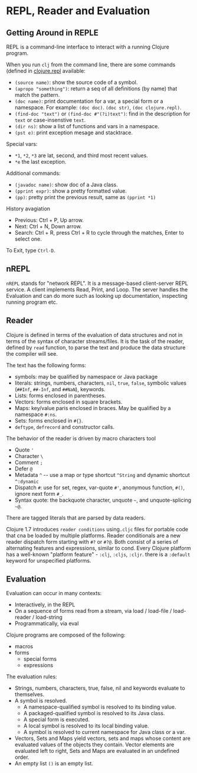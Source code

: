 # REPL, Reader and Evaluation

## Getting Around in REPLE

REPL is a command-line interface to interact with a running Clojure program.

When you run `clj` from the command line, there are some commands (defined in [clojure.repl](https://clojure.github.io/clojure/clojure.repl-api.html) available:

- `(source name)`: show the source code of a symbol.
- `(apropo "something")`: return a seq of all definitions (by name) that match the pattern.
- `(doc name)`: print documentation for a var, a special form or a namespace. For example: `(doc doc)`. `(doc str)`, `(doc clojure.repl)`.
- `(find-doc "text")` or `(find-doc #"(?i)text")`: find in the description for `text` or case-insenstive `text`.
- `(dir ns)`: show a list of functions and vars in a namespace.
- `(pst e)`: print exception mesage and stacktrace.

Special vars:

- `*1`, `*2`, `*3` are lat, second, and third most recent values.
- `*e` the last exception.

Additional commands:

- `(javadoc name)`: show doc of a Java class.
- `(pprint expr)`: show a pretty formatted value.
- `(pp)`: pretty print the previous result, same as `(pprint *1)`

History avagiation

- Previous: Ctrl + P, Up arrow.
- Next: Ctrl + N, Down arrow.
- Search: Ctrl + R, press Ctrl + R to cycle through the matches, Enter to select one.

To Exit, type `Ctrl-D`.

## nREPL

`nREPL` stands for "network REPL". It is a message-based client-server REPL service. A client implements Read, Print, and Loop. The server handles the Evaluation and can do more such as looking up documentation, inspecting running program etc.

## Reader

Clojure is defined in terms of the evaluation of data structures and not in terms of the syntax of character streams/files. It is the task of the reader, defined by `read` function, to parse the text and produce the data structure the compiler will see.

The text has the following forms:

- symbols: may be qualified by namespace or Java package
- literals: strings, numbers, characters, `nil`, `true`, `false`, symbolic values (`##Inf`, `##-Inf`, and `##NaN`), keywords.
- Lists: forms enclosed in parentheses.
- Vectors: forms enclosed in square brackets.
- Maps: key/value paris enclosed in braces. May be qualified by a namespace `#:ns`.
- Sets: forms enclosed in `#{}`.
- `deftype`, `defrecord` and constructor calls.

The behavior of the reader is driven by macro characters tool

- Quote `'`
- Character `\`
- Comment `;`
- Defer `@`
- Metadata `^` -- use a map or type shortcut `^String` and dynamic shortcut `^:dynamic`
- Dispatch `#`: use for set, regex, var-quote `#'`, anonymous function, `#()`, ignore next form `#_`.
- Syntax quote: the backquote character, unquote `~`, and unquote-splicing `~@`.

There are tagged literals that are parsed by data readers.

Clojure 1.7 introduces `reader conditions` using`.cljc` files for portable code that cna be loaded by multiple platforms. Reader conditionals are a new reader dispatch form starting with `#?` or `#?@`. Both consist of a series of alternating features and expressions, similar to cond. Every Clojure platform has a well-known "platform feature" - `:clj`, `:cljs`, `:cljr`. there is a `:default` keyword for unspecified platforms.

## Evaluation

Evaluation can occur in many contexts:

- Interactively, in the REPL
- On a sequence of forms read from a stream, via load / load-file / load-reader / load-string
- Programmatically, via eval

Clojure programs are composed of the following:

- macros
- forms
  - special forms
  - expressions

The evaluation rules:

- Strings, numbers, characters, true, false, nil and keywords evaluate to themselves.
- A symbol is resolved.
  - A namespace-qualified symbol is resolved to its binding value.
  - A packaged-qualified symbol is resolved to its Java class.
  - A special form is executed.
  - A local symbol is resolved to its local binding value.
  - A symbol is resolved to current namespace for Java class or a var.
- Vectors, Sets and Maps yield vectors, sets and maps whose content are evaluated values of the objects they contain. Vector elements are evaluated left to right, Sets and Maps are evaluated in an undefined order.
- An empty list `()` is an empty list.
